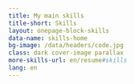 ```yaml
---
title: My main skills
title-short: Skills
layout: onepage-block-skills
data-name: skills-home
bg-image: /data/headers/code.jpg
class: dark cover-image parallax
more-skills-url: en/resume#skills
lang: en
---
```

